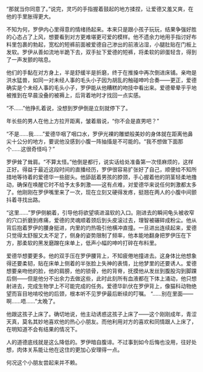 “那就当你同意了。”说完，灵巧的手指握着鼓起的地方揉捏，让爱德又羞又爽，在他的手里胀得更大。

不知为何，罗伊内心里得意的情绪扬起来。本来只是跟小孩子玩玩，结果争强好胜的心态占了上风，想要看到对方更难堪更可爱的模样。他不遗余力地用手指讨好布料里包裹的勃起，宽松的短裤前面被爱德自己渗出的前液沾湿，小腿肚贴在门板上发软。罗伊从善如流地半跪下去，双手扯下爱德的短裤，将柔软的卵蛋轻含，得到了一声发颤的喘息。

他们的手黏在对方身上，半是舒缓半是折磨，终于在推搡中再次倒进床铺。亲吻是洪水猛兽，如同一对未经人事的毛头小子因为胡乱的触碰呻吟合奏——更正，爱德确实是个未经人事的毛头小子，罗伊能从他糟糕的吻技中看出来。爱德晕晕乎乎地被推到在早晨没叠的被褥上，后背着地时才找回一点实感。

“不……”他挣扎着说，没想到罗伊倒是立刻就停下了。

年长些的男人在他上方拉开距离，皱着眉说，“你不会是直男吧？”

“不是……我……”爱德华咽了咽口水，罗伊光裸的雕塑般美妙的身体就在距离他鼻尖十公分的地方，要说他没感到小腹一阵抽搐是不可能的。“我不想做下面那个……这很奇怪吗？”

罗伊耸了耸肩。“不算太怪。”他倒是都行，说实话给处准备第一次怪麻烦的，这样正好。得益于最近这段时间的直播经历，罗伊很容易扩张好了自己，顺便给不知所措地等待着的爱德华一些甜头。他舔舐着男孩的脖颈，手心握着他的阴茎轻柔地撸动，确保在唤醒它时不给予太多刺激——这有点难，对爱德华来说任何刺激都太多了。他刚刚在罗伊嘴里来了一次，现在立刻又硬得发疼，挺翘在两人的小腹中间颤抖着寻找出路。

“这里……”罗伊侧躺着，引导他将欲望填进温软的入口。刚进去的瞬间龟头被收窄的穴口折磨到疼痛，爱德的灵魂顺着颈后到头皮滚过去，理智被碾碎成粉尘。他从背后抱着罗伊的腰身挺进，内里的灼热吸引他横冲直撞。一旦进出连续起来，爱德只觉得太舒服又太不足了，侧身的姿势限制了频率，他本能地翻身把罗伊压在下方，那柔软的黑发磨蹭在床单上，低声小幅的呻吟打碎在布料里。

爱德华想要更多。他的双手压在罗伊腰背上，不知疲倦地撞进去。这身体比他想象得还要柔韧，贴在床单上侧着的半张脸上失神的表情，比他梦里的还要诱人。爱德想要亲吻他的脸，他的肩膀，他的锁骨，他的背脊，抚摸他从发丝到腹股沟到脚踝后侧——但是他分不出余力去做这些，此时此刻所有血液都在下体上涌动，他只想射进去，完成生物学上不可能完成的任务。爱德华趴伏在罗伊背上，像猫科动物绝望而盲目地啃咬他的后颈，根本听不见罗伊最后断续的叮嘱。
“……别在里面——啊……唔......”太晚了。

他跟这孩子上床了。确切地说，他主动诱惑这孩子上床了——这个刚刚成年，青涩天真，莫名其妙地喜欢他的热心小朋友。而他利用对方的喜欢和同情跟人上床了，在明知道不会有结果的情况下。

人的道德底线就是这么降低的。罗伊暗自腹诽。不过事到如今后悔也没用，往好处想，肉体关系能让他在这住的更加心安理得一点。

何况这个小朋友尝起来并不赖。

